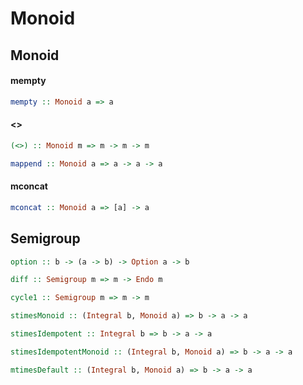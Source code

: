 Monoid
======

Monoid
------

#### mempty

```haskell
mempty :: Monoid a => a
```

#### <>

```haskell
(<>) :: Monoid m => m -> m -> m
```

```haskell
mappend :: Monoid a => a -> a -> a
```

#### mconcat

```haskell
mconcat :: Monoid a => [a] -> a
```

Semigroup
---------


```haskell
option :: b -> (a -> b) -> Option a -> b
```

```haskell
diff :: Semigroup m => m -> Endo m
```

```haskell
cycle1 :: Semigroup m => m -> m
```

```haskell
stimesMonoid :: (Integral b, Monoid a) => b -> a -> a
```

```haskell
stimesIdempotent :: Integral b => b -> a -> a
```

```haskell
stimesIdempotentMonoid :: (Integral b, Monoid a) => b -> a -> a
```

```haskell
mtimesDefault :: (Integral b, Monoid a) => b -> a -> a
```
